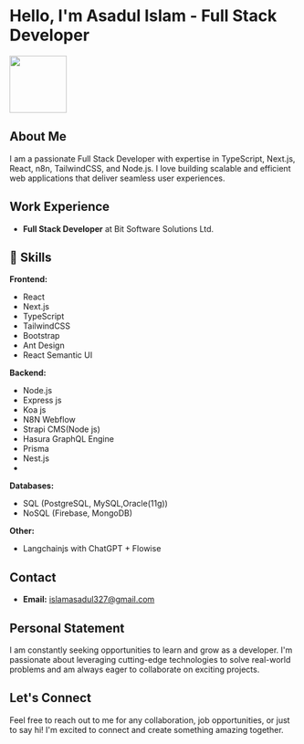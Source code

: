 # Hello, I'm Asadul Islam - Full Stack Developer

<div id="header" align="left">
  <img src="https://media.giphy.com/media/M9gbBd9nbDrOTu1Mqx/giphy.gif" width="100"/>
</div>

## About Me

I am a passionate Full Stack Developer with expertise in TypeScript, Next.js, React, n8n, TailwindCSS, and Node.js. I love building scalable and efficient web applications that deliver seamless user experiences.

## Work Experience

- **Full Stack Developer** at Bit Software Solutions Ltd.

## 🌟 Skills
**Frontend:**
- React
- Next.js
- TypeScript
- TailwindCSS
- Bootstrap
- Ant Design
- React Semantic UI
  
**Backend:**
- Node.js
- Express js
- Koa js
- N8N Webflow
- Strapi CMS(Node js)
- Hasura GraphQL Engine
- Prisma
- Nest.js
- 
**Databases:**
- SQL (PostgreSQL, MySQL,Oracle(11g))
- NoSQL (Firebase, MongoDB)

**Other:**
- Langchainjs with ChatGPT + Flowise


## Contact
- **Email:** islamasadul327@gmail.com

## Personal Statement

I am constantly seeking opportunities to learn and grow as a developer. I'm passionate about leveraging cutting-edge technologies to solve real-world problems and am always eager to collaborate on exciting projects.

## Let's Connect

Feel free to reach out to me for any collaboration, job opportunities, or just to say hi! I'm excited to connect and create something amazing together.

